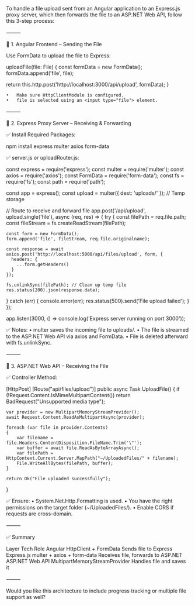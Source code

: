 To handle a file upload sent from an Angular application to an Express.js proxy server, which then forwards the file to an ASP.NET Web API, follow this 3-step process:

⸻

🔹 1. Angular Frontend – Sending the File

Use FormData to upload the file to Express:

uploadFile(file: File) {
  const formData = new FormData();
  formData.append('file', file);

  return this.http.post('http://localhost:3000/api/upload', formData);
}

	•	Make sure HttpClientModule is configured.
	•	file is selected using an <input type="file"> element.

⸻

🔹 2. Express Proxy Server – Receiving & Forwarding

✅ Install Required Packages:

npm install express multer axios form-data

✅ server.js or uploadRouter.js:

const express = require('express');
const multer = require('multer');
const axios = require('axios');
const FormData = require('form-data');
const fs = require('fs');
const path = require('path');

const app = express();
const upload = multer({ dest: 'uploads/' }); // Temp storage

// Route to receive and forward file
app.post('/api/upload', upload.single('file'), async (req, res) => {
  try {
    const filePath = req.file.path;
    const fileStream = fs.createReadStream(filePath);

    const form = new FormData();
    form.append('file', fileStream, req.file.originalname);

    const response = await axios.post('http://localhost:5000/api/files/upload', form, {
      headers: {
        ...form.getHeaders()
      }
    });

    fs.unlinkSync(filePath); // Clean up temp file
    res.status(200).json(response.data);

  } catch (err) {
    console.error(err);
    res.status(500).send('File upload failed');
  }
});

app.listen(3000, () => console.log('Express server running on port 3000'));

✅ Notes:
	•	multer saves the incoming file to uploads/.
	•	The file is streamed to the ASP.NET Web API via axios and FormData.
	•	File is deleted afterward with fs.unlinkSync.

⸻

🔹 3. ASP.NET Web API – Receiving the File

✅ Controller Method:

[HttpPost]
[Route("api/files/upload")]
public async Task<IHttpActionResult> UploadFile()
{
    if (!Request.Content.IsMimeMultipartContent())
        return BadRequest("Unsupported media type");

    var provider = new MultipartMemoryStreamProvider();
    await Request.Content.ReadAsMultipartAsync(provider);

    foreach (var file in provider.Contents)
    {
        var filename = file.Headers.ContentDisposition.FileName.Trim('\"');
        var buffer = await file.ReadAsByteArrayAsync();
        var filePath = HttpContext.Current.Server.MapPath("~/UploadedFiles/" + filename);
        File.WriteAllBytes(filePath, buffer);
    }

    return Ok("File uploaded successfully");
}

✅ Ensure:
	•	System.Net.Http.Formatting is used.
	•	You have the right permissions on the target folder (~/UploadedFiles/).
	•	Enable CORS if requests are cross-domain.

⸻

✅ Summary

Layer	Tech	Role
Angular	HttpClient + FormData	Sends file to Express
Express.js	multer + axios + form-data	Receives file, forwards to ASP.NET
ASP.NET Web API	MultipartMemoryStreamProvider	Handles file and saves it


⸻

Would you like this architecture to include progress tracking or multiple file support as well?